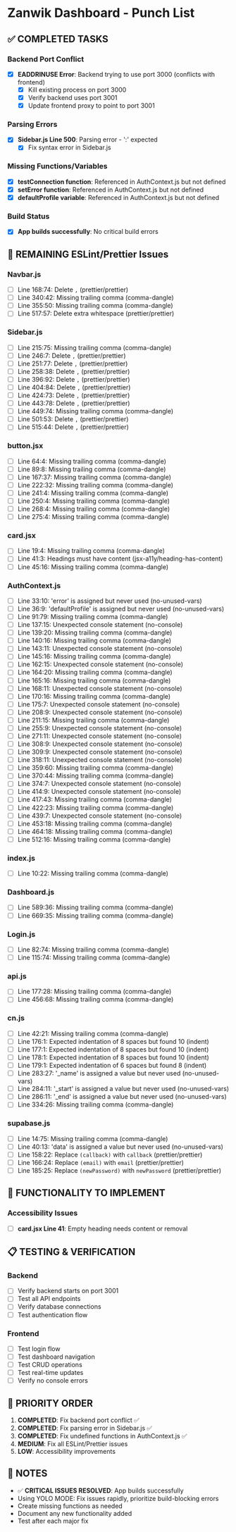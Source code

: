 # Zanwik Dashboard - Punch List

## ✅ COMPLETED TASKS

### Backend Port Conflict
- [x] **EADDRINUSE Error**: Backend trying to use port 3000 (conflicts with frontend)
  - [x] Kill existing process on port 3000
  - [x] Verify backend uses port 3001
  - [x] Update frontend proxy to point to port 3001

### Parsing Errors
- [x] **Sidebar.js Line 500**: Parsing error - ':' expected
  - [x] Fix syntax error in Sidebar.js

### Missing Functions/Variables
- [x] **testConnection function**: Referenced in AuthContext.js but not defined
- [x] **setError function**: Referenced in AuthContext.js but not defined
- [x] **defaultProfile variable**: Referenced in AuthContext.js but not defined

### Build Status
- [x] **App builds successfully**: No critical build errors

## 🔧 REMAINING ESLint/Prettier Issues

### Navbar.js
- [ ] Line 168:74: Delete `,` (prettier/prettier)
- [ ] Line 340:42: Missing trailing comma (comma-dangle)
- [ ] Line 355:50: Missing trailing comma (comma-dangle)
- [ ] Line 517:57: Delete extra whitespace (prettier/prettier)

### Sidebar.js
- [ ] Line 215:75: Missing trailing comma (comma-dangle)
- [ ] Line 246:7: Delete `,` (prettier/prettier)
- [ ] Line 251:77: Delete `,` (prettier/prettier)
- [ ] Line 258:38: Delete `,` (prettier/prettier)
- [ ] Line 396:92: Delete `,` (prettier/prettier)
- [ ] Line 404:84: Delete `,` (prettier/prettier)
- [ ] Line 424:73: Delete `,` (prettier/prettier)
- [ ] Line 443:78: Delete `,` (prettier/prettier)
- [ ] Line 449:74: Missing trailing comma (comma-dangle)
- [ ] Line 501:53: Delete `,` (prettier/prettier)
- [ ] Line 515:44: Delete `,` (prettier/prettier)

### button.jsx
- [ ] Line 64:4: Missing trailing comma (comma-dangle)
- [ ] Line 89:8: Missing trailing comma (comma-dangle)
- [ ] Line 167:37: Missing trailing comma (comma-dangle)
- [ ] Line 222:32: Missing trailing comma (comma-dangle)
- [ ] Line 241:4: Missing trailing comma (comma-dangle)
- [ ] Line 250:4: Missing trailing comma (comma-dangle)
- [ ] Line 268:4: Missing trailing comma (comma-dangle)
- [ ] Line 275:4: Missing trailing comma (comma-dangle)

### card.jsx
- [ ] Line 19:4: Missing trailing comma (comma-dangle)
- [ ] Line 41:3: Headings must have content (jsx-a11y/heading-has-content)
- [ ] Line 45:16: Missing trailing comma (comma-dangle)

### AuthContext.js
- [ ] Line 33:10: 'error' is assigned but never used (no-unused-vars)
- [ ] Line 36:9: 'defaultProfile' is assigned but never used (no-unused-vars)
- [ ] Line 91:79: Missing trailing comma (comma-dangle)
- [ ] Line 137:15: Unexpected console statement (no-console)
- [ ] Line 139:20: Missing trailing comma (comma-dangle)
- [ ] Line 140:16: Missing trailing comma (comma-dangle)
- [ ] Line 143:11: Unexpected console statement (no-console)
- [ ] Line 145:16: Missing trailing comma (comma-dangle)
- [ ] Line 162:15: Unexpected console statement (no-console)
- [ ] Line 164:20: Missing trailing comma (comma-dangle)
- [ ] Line 165:16: Missing trailing comma (comma-dangle)
- [ ] Line 168:11: Unexpected console statement (no-console)
- [ ] Line 170:16: Missing trailing comma (comma-dangle)
- [ ] Line 175:7: Unexpected console statement (no-console)
- [ ] Line 208:9: Unexpected console statement (no-console)
- [ ] Line 211:15: Missing trailing comma (comma-dangle)
- [ ] Line 255:9: Unexpected console statement (no-console)
- [ ] Line 271:11: Unexpected console statement (no-console)
- [ ] Line 308:9: Unexpected console statement (no-console)
- [ ] Line 309:9: Unexpected console statement (no-console)
- [ ] Line 318:11: Unexpected console statement (no-console)
- [ ] Line 359:60: Missing trailing comma (comma-dangle)
- [ ] Line 370:44: Missing trailing comma (comma-dangle)
- [ ] Line 374:7: Unexpected console statement (no-console)
- [ ] Line 414:9: Unexpected console statement (no-console)
- [ ] Line 417:43: Missing trailing comma (comma-dangle)
- [ ] Line 422:23: Missing trailing comma (comma-dangle)
- [ ] Line 439:7: Unexpected console statement (no-console)
- [ ] Line 453:18: Missing trailing comma (comma-dangle)
- [ ] Line 464:18: Missing trailing comma (comma-dangle)
- [ ] Line 512:16: Missing trailing comma (comma-dangle)

### index.js
- [ ] Line 10:22: Missing trailing comma (comma-dangle)

### Dashboard.js
- [ ] Line 589:36: Missing trailing comma (comma-dangle)
- [ ] Line 669:35: Missing trailing comma (comma-dangle)

### Login.js
- [ ] Line 82:74: Missing trailing comma (comma-dangle)
- [ ] Line 115:74: Missing trailing comma (comma-dangle)

### api.js
- [ ] Line 177:28: Missing trailing comma (comma-dangle)
- [ ] Line 456:68: Missing trailing comma (comma-dangle)

### cn.js
- [ ] Line 42:21: Missing trailing comma (comma-dangle)
- [ ] Line 176:1: Expected indentation of 8 spaces but found 10 (indent)
- [ ] Line 177:1: Expected indentation of 8 spaces but found 10 (indent)
- [ ] Line 178:1: Expected indentation of 8 spaces but found 10 (indent)
- [ ] Line 179:1: Expected indentation of 6 spaces but found 8 (indent)
- [ ] Line 283:27: '_name' is assigned a value but never used (no-unused-vars)
- [ ] Line 284:11: '_start' is assigned a value but never used (no-unused-vars)
- [ ] Line 286:11: '_end' is assigned a value but never used (no-unused-vars)
- [ ] Line 334:26: Missing trailing comma (comma-dangle)

### supabase.js
- [ ] Line 14:75: Missing trailing comma (comma-dangle)
- [ ] Line 40:13: 'data' is assigned a value but never used (no-unused-vars)
- [ ] Line 158:22: Replace `(callback)` with `callback` (prettier/prettier)
- [ ] Line 166:24: Replace `(email)` with `email` (prettier/prettier)
- [ ] Line 185:25: Replace `(newPassword)` with `newPassword` (prettier/prettier)

## 🚀 FUNCTIONALITY TO IMPLEMENT

### Accessibility Issues
- [ ] **card.jsx Line 41**: Empty heading needs content or removal

## 📋 TESTING & VERIFICATION

### Backend
- [ ] Verify backend starts on port 3001
- [ ] Test all API endpoints
- [ ] Verify database connections
- [ ] Test authentication flow

### Frontend
- [ ] Test login flow
- [ ] Test dashboard navigation
- [ ] Test CRUD operations
- [ ] Test real-time updates
- [ ] Verify no console errors

## 🎯 PRIORITY ORDER
1. **COMPLETED**: Fix backend port conflict ✅
2. **COMPLETED**: Fix parsing error in Sidebar.js ✅
3. **COMPLETED**: Fix undefined functions in AuthContext.js ✅
4. **MEDIUM**: Fix all ESLint/Prettier issues
5. **LOW**: Accessibility improvements

## 📝 NOTES
- ✅ **CRITICAL ISSUES RESOLVED**: App builds successfully
- Using YOLO MODE: Fix issues rapidly, prioritize build-blocking errors
- Create missing functions as needed
- Document any new functionality added
- Test after each major fix 